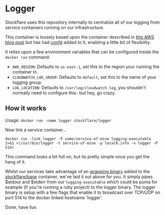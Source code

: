 # Logger

Stockflare uses this repository internally to centralize all of our logging from service containers running on our infrastructure.

This container is loosely based upon the container described in [this AWS blog post]() but has had [confd]() added to it, enabling a little bit of flexibility.

It relies upon a few environment variables that can be configured inside the `docker run` command:

* `AWS_REGION`: Defaults to `us-east-1`, set this to the region your running the container in.
* `CLOUDWATCH_LOG_GROUP`: Defaults to `default`, set this to the name of your logging group.
* `LOG_LOCATION`: Defaults to `/var/log/cloudwatch.log`, you shouldn't normally need to configure this- but hey, go crazy.

## How it works

Usage: `docker run -name logger stockflare/logger`

Now link a service container...

`docker run -link logger -P some/service-of-mine logging-executable 2>&1 >(/usr/bin/logger -t service-of-mine -p local6.info -n logger -P 514)`

This command looks a bit full on, but its pretty simple once you get the hang of it.

Whilst our services take advantage of an [wrapping binary]() added to the [stockflare/base]() container, we've laid it out above for you.
It simply pipes $stdout and $stderr from our `logging-executable` which could be puma for example (if you're running a ruby project) to the logger binary. The logger binary is setup with a few flags that enable it to broadcast over TCP/UDP on port 514 to the docker linked hostname 'logger'.

Done, have fun.
